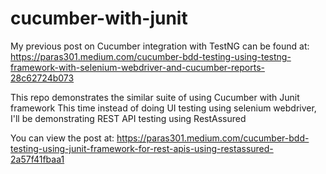 # cucumber-with-junit
My previous post on Cucumber integration with TestNG can be found at: https://paras301.medium.com/cucumber-bdd-testing-using-testng-framework-with-selenium-webdriver-and-cucumber-reports-28c62724b073

This repo demonstrates the similar suite of using Cucumber with Junit framework
This time instead of doing UI testing using selenium webdriver, I'll be demonstrating
REST API testing using RestAssured

You can view the post at: https://paras301.medium.com/cucumber-bdd-testing-using-junit-framework-for-rest-apis-using-restassured-2a57f41fbaa1
